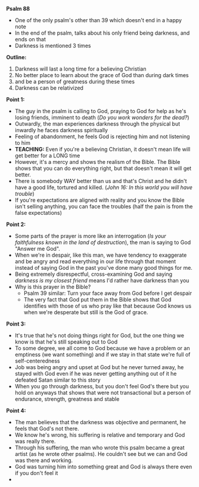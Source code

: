 
**Psalm 88**
- One of the only psalm's other than 39 which doesn't end in a happy note
- In the end of the psalm, talks about his only friend being darkness, and ends on that
- Darkness is mentioned 3 times

**Outline:**
1. Darkness will last a long time for a believing Christian
2. No better place to learn about the grace of God than during dark times 
3. and be a person of greatness during these times
4. Darkness can be relativized

**Point 1:**
- The guy in the psalm is calling to God, praying to God for help as he's losing friends, imminent to death (*Do you work wonders for the dead?*)
- Outwardly, the man experiences darkness through the physical but inwardly he faces darkness  spiritually
- Feeling of abandonment, he feels God is rejecting him and not listening to him
- **TEACHING:** Even if you're a believing Christian, it doesn't mean life will get better for a LONG time
- However, it's a mercy and shows the realism of the Bible. The Bible shows that you can do everything right, but that doesn't mean it will get better.
- There is somebody WAY better than us and that's Christ and he didn't have a good life, tortured and killed. (*John 16: In this world you will have trouble*)
- If you're expectations are aligned with reality and you know the Bible isn't selling anything, you can face the troubles (half the pain is from the false expectations)

**Point 2:**
- Some parts of the prayer is more like an interrogation (*Is your faithfulness known in the land of destruction*), the man is saying to God "Answer me God".
- When we're in despair, like this man, we have tendency to exaggerate and be angry and read everything in our life through that moment instead of saying God in the past you've done many good things for me.
- Being extremely disrespectful, cross-examining God and saying *darkness is my closest friend*  means I'd rather have darkness than you
- Why is this prayer in the Bible?
	- Psalm 39 similar: Turn your face away from God before I get despair
	- The very fact that God put them in the Bible shows that God identifies with those of us who pray like that because God knows us when we're desperate but still is the God of grace.

**Point 3:**
- It's true that he's not doing things right for God, but the one thing we know is that he's still speaking out to God
- To some degree, we all come to God because we have a problem or an emptiness (we want something) and if we stay in that state we're full of self-centeredness
- Job was being angry and upset at God but he never turned away, he stayed with God even if he was never getting anything out of it he defeated Satan similar to this story
- When you go through darkness, but you don't feel God's there but you hold on anyways that shows that were not transactional but a person of endurance, strength, greatness and stable

**Point 4:**
- The man believes that the darkness was objective and permanent, he feels that God's not there.
- We know he's wrong, his suffering is relative and temporary and God was really there. 
- Through his suffering, the man who wrote this psalm became a great artist (as he wrote other psalms). He couldn't see but we can and God was there and working.
- God was turning him into something great and God is always there even if you don't feel it
- 
